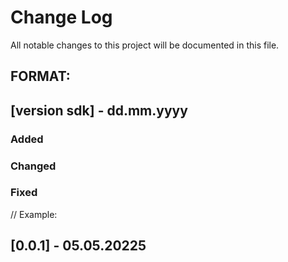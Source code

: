 # Change Log
All notable changes to this project will be documented in this file.

## FORMAT:
## [version sdk] - dd.mm.yyyy

### Added

### Changed

### Fixed

// Example:
## [0.0.1] - 05.05.20225
